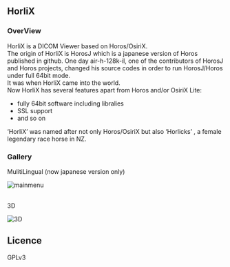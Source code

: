 ## HorliX

### OverView

HorliX is a DICOM Viewer based on Horos/OsiriX.  
The origin of HorliX is HorosJ which is a japanese version of Horos published in github. One day air-h-128k-il, one of the contributors of HorosJ and Horos projects, changed his source codes in order to run HorosJ/Horos under full 64bit mode.  
It was when HorliX came into the world.  
Now HorliX has several features apart from Horos and/or OsiriX Lite:  
  
- fully 64bit software including libralies  
- SSL support
-  and so on  
  
 ‘HorliX’ was named after not only Horos/OsiriX but also ‘Horlicks’ , a female legendary race horse in NZ.
  

### Gallery

MulitiLingual (now japanese version only) 

![mainmenu](https://phazor.info/blog2-ja/wp-content/uploads/2018/05/HorosJ301.jpg)  
  

3D  

![3D](https://phazor.info/blog2-ja/wp-content/uploads/2018/05/horosagain4.jpg)
  

## Licence

GPLv3


